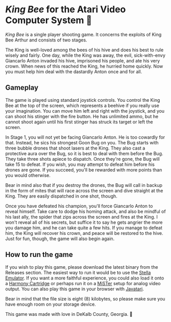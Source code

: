 # *King Bee* for the Atari Video Computer System 🐝

*King Bee* is a single player shooting game. It concerns the exploits of King Bee Arthur and consists of two stages.

The King is well-loved among the bees of his hive and does his best to rule wisely and fairly. One day, while the King was away, the evil, sick-with-envy Giancarlo Anton invaded his hive, imprisoned his people, and ate his very crown. When news of this reached the King, he hurried home quickly. Now you must help him deal with the dastardly Anton once and for all.

## Gameplay

The game is played using standard joystick controls. You control the King Bee at the top of the screen, which represents a beehive if you really use your imagination. You can move him left and right with the joystick, and you can shoot his stinger with the fire button. He has unlimited ammo, but he cannot shoot again until his first stinger has struck its target or left the screen.

In Stage 1, you will not yet be facing Giancarlo Anton. He is too cowardly for that. Instead, he sics his strongest Goon Bug on you. The Bug starts with three bubble drones that shoot lasers at the King. They also cast a protective aura over the Bug, so it is best to deal with them before the Bug. They take three shots apiece to dispatch. Once they're gone, the Bug will take 15 to defeat. If you wish, you may attempt to defeat him before his drones are gone. If you succeed, you'll be rewarded with more points than you would otherwise.

Bear in mind also that if you destroy the drones, the Bug will call in backup in the form of mites that will race across the screen and dive straight at the King. They are easily dispatched in one shot, though.

Once you have defeated his champion, you'll force Giancarlo Anton to reveal himself. Take care to dodge his homing attack, and also be mindful of his last ally, the spider that zips across the screen and fires at the King. I won't reveal all of his secrets, but suffice it to say he gets angrier the more you damage him, and he can take quite a few hits. If you manage to defeat him, the King will recover his crown, and peace will be restored to the hive. Just for fun, though, the game will also begin again.

## How to run the game

If you wish to play this game, please download the latest binary from the Releases section. The easiest way to run it would be to use the [Stella Emulator](https://stella-emu.github.io/). If you want a more faithful experience, you could also load it onto a [Harmony Cartridge](https://harmony.atariage.com/Site/Harmony.html) or perhaps run it on a [MiSTer](https://mister-devel.github.io/MkDocs_MiSTer/) setup for analog video output. You can also play this game in your browser with [Javatari](https://javatari.org/).

Bear in mind that the file size is eight (8) kilobytes, so please make sure you have enough room on your storage device.

This game was made with love in DeKalb County, Georgia. 🍑
